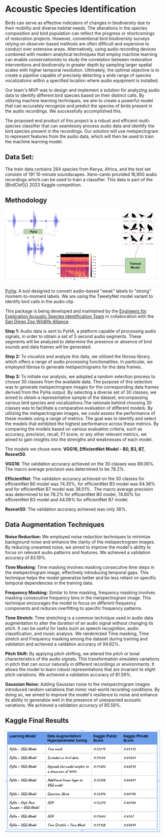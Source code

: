 # Acoustic Species Identification

Birds can serve as effective indicators of changes in biodiversity due to their mobility and diverse habitat needs. The alterations in the species composition and bird population can reflect the progress or shortcomings of restoration projects. However, conventional bird biodiversity surveys relying on observer-based methods are often difficult and expensive to conduct over extensive areas. Alternatively, using audio recording devices combined with modern analytical techniques that employ machine learning can enable conservationists to study the correlation between restoration interventions and biodiversity in greater depth by sampling larger spatial scales with higher temporal resolution. Ultimately, the optimal objective is to create a pipeline capable of precisely detecting a wide range of species vocalizations within a specified location where audio equipment is installed.

Our team's MVP was to design and implement a solution for analyzing audio data to identify different bird species based on their distinct calls. By utilizing machine learning techniques, we aim to create a powerful model that can accurately recognize and predict the species of birds present in the audio recordings. We successfully accomplished this.

The proposed end product of this project is a robust and efficient multi-species classifier that can seamlessly process audio data and identify the bird species present in the recordings. Our solution will use melspectogram to represent features from the audio data, which will then be used to train the machine learning model.


## Data Set:

The train data contains 264 species from Kenya, Africa, and the test set consists of 191 10-minute soundscapes. Xeno-canto provided 16,900 audio recordings which can be used to train a classifier. This data is part of the [BirdClef]{} 2023 Kaggle competition.

## Methodology 

![Flow Diagram](images/flow_diagram.png)

[PyHa](https://github.com/UCSD-E4E/PyHa): 
A tool designed to convert audio-based "weak" labels to "strong" moment-to-moment labels. We are using the TweetyNet model variant to identify bird calls in the audio clip.

This package is being developed and maintained by the [Engineers for Exploration Acoustic Species Identification Team](http://e4e.ucsd.edu/acoustic-species-identification) in collaboration with the [San Diego Zoo Wildlife Alliance](https://sandiegozoowildlifealliance.org/).

**Step 1:** Audio data is sent to PyHA, a platform capable of processing audio signals, in order to obtain a set of 5 second audio segments. These segments will be analyzed to determine the presence or absence of bird sounds and data frames will be generated.

**Step 2:**  To visualize and analyze this data, we utilized the librosa library, which offers a range of audio processing functionalities. In particular, we employed librosa to generate melspectrograms for the data frames.

**Step 3:** To initiate our analysis, we adopted a random selection process to choose 30 classes from the available data. The purpose of this selection was to generate melspectrogram images for the corresponding data frames derived from the PyHa output. By selecting a diverse set of 30 classes, we aimed to obtain a representative sample of the dataset, encompassing various bird species and vocalizations.The rationale behind choosing 30 classes was to facilitate a comparative evaluation of different models. By utilizing the melspectrogram images, we could assess the performance of these models using a range of metrics. The goal was to identify and select the models that exhibited the highest performance across these metrics. By comparing the models based on various evaluation criteria, such as accuracy, precision, recall, F1 score, or any other relevant metrics, we aimed to gain insights into the strengths and weaknesses of each model. 

The models we chose were: **VGG16, EfficientNet Model - B0, B3, B7,  Resnet50**.

**VGG16**: The validation accuracy achieved on the 30 classes was 89.06%. The macro average precision was determined to be 78.2%.

**EfficientNet**: The validation accuracy achieved on the 30 classes for efficientNet B0 model was 74.35%, for efficientNet B3 model was 64.36% and for efficientNet B7 model was 38.01% . The macro average precision was determined to be 78.2% for efficientNet B0 model, 74.60% for efficientNet B3 model and 44.06% for efficientNet B7 model.

**Resnet50**:  The validation accuracy achieved was only 36%.

## Data Augmentation Techniques

**Noise Reduction:** We employed noise reduction techniques to minimize background noise and enhance the clarity of the melspectrogram images. By reducing unwanted noise, we aimed to improve the model's ability to focus on relevant audio patterns and features.  We achieved a validation accuracy of 83.19%.

**Time Masking:** Time masking involves masking consecutive time steps in the melspectrogram image, effectively introducing temporal gaps. This technique helps the model generalize better and be less reliant on specific temporal dependencies in the training data.

**Frequency Masking:** Similar to time masking, frequency masking involves masking consecutive frequency bins in the melspectrogram image. This technique encourages the model to focus on different frequency components and reduces overfitting to specific frequency patterns.

**Time Stretch:** Time stretching is a common technique used in audio data augmentation to alter the duration of an audio signal without changing its pitch. It can be useful for tasks such as speech recognition, audio classification, and music analysis. We randomized Time masking, Time stretch and Frequency masking among the dataset during training and validation and achieved a valdation accuracy of 94.62%.

**Pitch Shift:** By applying pitch shifting, we altered the pitch or tonal characteristics of the audio signals. This transformation simulates variations in pitch that can occur naturally in different recordings or environments. It allows the model to learn robust representations that are invariant to slight pitch variations.  We achieved a validation accuracy of 81.59%.

**Gaussian Noise:** Adding Gaussian noise to the melspectrogram images introduced random variations that mimic real-world recording conditions. By doing so, we aimed to improve the model's resilience to noise and enhance its ability to generalize well in the presence of unexpected acoustic variations. We achieved a validation accuracy of 85.59%.


## Kaggle Final Results

![Flow Diagram](images/results.png)


